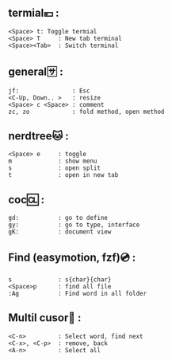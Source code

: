 ## termial💴 :
```
<Space> t: Toggle termial
<Space> T     : New tab terminal
<Space><Tab>  : Switch terminal
```
## general🈂 :
```
jf:               : Esc
<C-Up, Down.. >   : resize
<Space> c <Space> : comment
zc, zo            : fold method, open method
```
## nerdtree🐱 :
```
<Space> e     : toggle
m             : show menu
s             : open split
t             : open in new tab
```

## coc🆑 :
```
gd:           : go to define
gy:           : go to type, interface
gK:           : document view
```

## Find (easymotion, fzf)💿 :
```
s             : s{char}{char}
<Space>p      : find all file
:Ag           : Find word in all folder
```
## Multil cusor📠 : 
```
<C-n>         : Select word, find next
<C-x>, <C-p>  : remove, back 
<A-n>         : Select all
```
